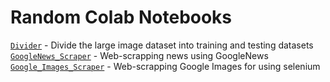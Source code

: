 # Random Colab Notebooks  

[`Divider`](https://github.com/vasugamdha/random-colab-notebooks/blob/main/Divider.ipynb) - Divide the large image dataset into training and testing datasets  
[`GoogleNews_Scraper`](https://github.com/vasugamdha/random-colab-notebooks/blob/main/GoogleNews_Scraper.ipynb) - Web-scrapping news using GoogleNews
[`Google_Images_Scraper`](https://github.com/vasugamdha/random-colab-notebooks/blob/main/GoogleNews_Scraper.ipynb) - Web-scrapping Google Images for using selenium
